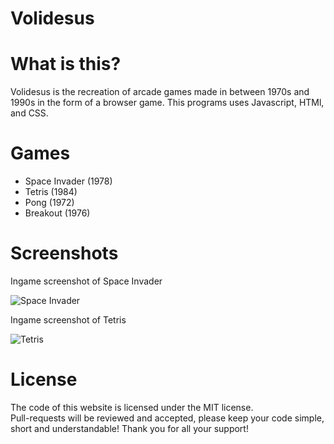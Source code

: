 # Volidesus
# What is this?
Volidesus is the recreation of arcade games made in between 1970s and 1990s in the form of a browser game. This programs uses Javascript, HTMl, and CSS.

# Games
- Space Invader (1978)
- Tetris (1984)
- Pong (1972)
- Breakout (1976)

# Screenshots
Ingame screenshot of Space Invader

![Space Invader](https://github.com/user-attachments/assets/c88dbf35-8f50-4058-b7c8-b2479bfbb52c)

Ingame screenshot of Tetris

![Tetris](https://github.com/user-attachments/assets/b6bad2d7-6e55-4ae0-969a-99f60f43c32a)

# License
The code of this website is licensed under the MIT license.\
Pull-requests will be reviewed and accepted, please keep your code simple, short and understandable! Thank you for all your support!

